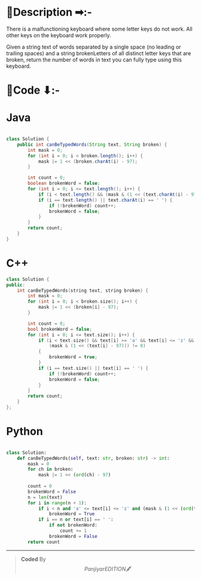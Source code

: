 # 📍Description ➡:-
<!-- Describe your first thoughts on how to solve this problem. -->
There is a malfunctioning keyboard where some letter keys do not work. All other keys on the keyboard work properly.

Given a string text of words separated by a single space (no leading or trailing spaces) and a string brokenLetters of all distinct letter keys that are broken, return the number of words in text you can fully type using this keyboard.


# 📝Code ⬇:-


# Java
```java []

class Solution {
    public int canBeTypedWords(String text, String broken) {
        int mask = 0;
        for (int i = 0; i < broken.length(); i++) {
            mask |= 1 << (broken.charAt(i) - 97);
        }

        int count = 0;
        boolean brokenWord = false;
        for (int i = 0; i <= text.length(); i++) {
            if (i < text.length() && (mask & (1 << (text.charAt(i) - 97))) != 0) brokenWord = true;
            if (i == text.length() || text.charAt(i) == ' ') {
                if (!brokenWord) count++;
                brokenWord = false;
            }
        }
        return count;
    }
}

```

# C++
``` cpp []
class Solution {
public:
    int canBeTypedWords(string text, string broken) {
        int mask = 0;
        for (int i = 0; i < broken.size(); i++) {
            mask |= 1 << (broken[i] - 97);
        }

        int count = 0;
        bool brokenWord = false;
        for (int i = 0; i <= text.size(); i++) {
            if (i < text.size() && text[i] >= 'a' && text[i] <= 'z' &&
                (mask & (1 << (text[i] - 97))) != 0)
            {
                brokenWord = true;
            }
            if (i == text.size() || text[i] == ' ') {
                if (!brokenWord) count++;
                brokenWord = false;
            }
        }
        return count;
    }
};
```

# Python
``` python []

class Solution:
    def canBeTypedWords(self, text: str, broken: str) -> int:
        mask = 0
        for ch in broken:
            mask |= 1 << (ord(ch) - 97)
        
        count = 0
        brokenWord = False
        n = len(text)
        for i in range(n + 1):
            if i < n and 'a' <= text[i] <= 'z' and (mask & (1 << (ord(text[i]) - 97))):
                brokenWord = True
            if i == n or text[i] == ' ':
                if not brokenWord:
                    count += 1
                brokenWord = False
        return count     
```

---

>    **Coded** By $$Panjiyar EDITION 🖋  $$

               
